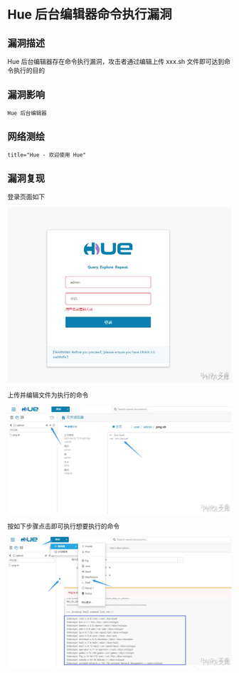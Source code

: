 # Hue 后台编辑器命令执行漏洞

## 漏洞描述

Hue 后台编辑器存在命令执行漏洞，攻击者通过编辑上传  xxx.sh 文件即可达到命令执行的目的

## 漏洞影响

```
Hue 后台编辑器
```

## 网络测绘

```
title="Hue - 欢迎使用 Hue"
```

## 漏洞复现

登录页面如下

![hue-1](images/hue-1.png)



上传并编辑文件为执行的命令

![hue-2](images/hue-2.png)



按如下步骤点击即可执行想要执行的命令



![hue-3](images/hue-3.png)